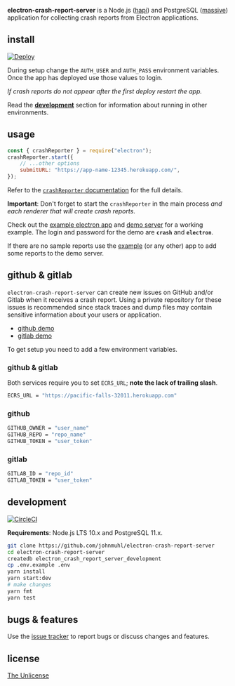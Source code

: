 **electron-crash-report-server** is a Node.js ([hapi]) and PostgreSQL
([massive]) application for collecting crash reports from Electron applications.

## install

[![Deploy][deploy-img]][deploy-url]

During setup change the `AUTH_USER` and `AUTH_PASS` environment variables. Once
the app has deployed use those values to login.

_If crash reports do not appear after the first deploy restart the app._

Read the [**development**](#development) section for information about running
in other environments.

## usage

```javascript
const { crashReporter } = require("electron");
crashReporter.start({
	// ...other options
	submitURL: "https://app-name-12345.herokuapp.com/",
});
```

Refer to the [`crashReporter` documentation][docs] for the full details.

**Important**: Don't forget to start the `crashReporter` in the main process
_and each renderer that will create crash reports_.

Check out the [example electron app][example] and [demo server][demo] for a
working example. The login and password for the demo are **`crash`** and
**`electron`**.

If there are no sample reports use the [example] (or any other) app to add some
reports to the demo server.

## github & gitlab

`electron-crash-report-server` can create new issues on GitHub and/or Gitlab
when it receives a crash report. Using a private repository for these issues is
recommended since stack traces and dump files may contain sensitive information
about your users or application.

- [github demo](https://github.com/johnmuhl/crash-reports/issues)
- [gitlab demo](https://gitlab.com/johnmuhl/crash-reports/issues)

To get setup you need to add a few environment variables.

### github & gitlab

Both services require you to set `ECRS_URL`; **note the lack of trailing
slash**.

```sh
ECRS_URL = "https://pacific-falls-32011.herokuapp.com"
```

### github

```sh
GITHUB_OWNER = "user_name"
GITHUB_REPO = "repo_name"
GITHUB_TOKEN = "user_token"
```

### gitlab

```sh
GITLAB_ID = "repo_id"
GITLAB_TOKEN = "user_token"
```

## development

[![CircleCI][circle-img]][circle-url]

**Requirements**: Node.js LTS 10.x and PostgreSQL 11.x.

```sh
git clone https://github.com/johnmuhl/electron-crash-report-server
cd electron-crash-report-server
createdb electron_crash_report_server_development
cp .env.example .env
yarn install
yarn start:dev
# make changes
yarn fmt
yarn test
```

## bugs & features

Use the [issue tracker][issues] to report bugs or discuss changes and features.

## license

[The Unlicense][license]

[hapi]: https://hapijs.com/
[massive]: https://massivejs.org/
[circle-img]:
	https://img.shields.io/circleci/project/github/johnmuhl/electron-crash-report-server.svg?style=for-the-badge
[circle-url]: https://circleci.com/gh/johnmuhl/electron-crash-report-server
[deploy-img]:
	https://img.shields.io/badge/deploy-heroku-%237056BF.svg?style=for-the-badge
[deploy-url]: https://heroku.com/deploy
[docs]: https://electronjs.org/docs/api/crash-reporter
[example]: https://github.com/johnmuhl/electron-bomb
[demo]: https://pacific-falls-32011.herokuapp.com/
[issues]: https://github.com/johnmuhl/electron-crash-report-server/issues
[license]:
	https://github.com/johnmuhl/electron-crash-report-server/blob/master/license.markdown
